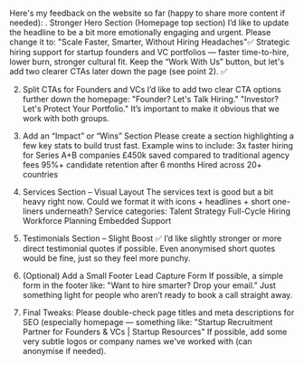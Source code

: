 Here's my feedback on the website so far (happy to share more content if needed): . Stronger Hero Section (Homepage top section)
I’d like to update the headline to be a bit more emotionally engaging and urgent.
Please change it to:
"Scale Faster, Smarter, Without Hiring Headaches"✅
 Strategic hiring support for startup founders and VC portfolios — faster time-to-hire, lower burn, stronger cultural fit.
Keep the “Work With Us” button, but let's add two clearer CTAs later down the page (see point 2). ✅

2. Split CTAs for Founders and VCs
I’d like to add two clear CTA options further down the homepage:
"Founder? Let's Talk Hiring."
"Investor? Let's Protect Your Portfolio."
It’s important to make it obvious that we work with both groups.

3. Add an “Impact” or “Wins” Section
Please create a section highlighting a few key stats to build trust fast.
Example wins to include:
3x faster hiring for Series A+B companies
£450k saved compared to traditional agency fees
95%+ candidate retention after 6 months
Hired across 20+ countries

4. Services Section – Visual Layout
The services text is good but a bit heavy right now.
Could we format it with icons + headlines + short one-liners underneath?
Service categories:
Talent Strategy
Full-Cycle Hiring
Workforce Planning
Embedded Support

5. Testimonials Section – Slight Boost ✅
I’d like slightly stronger or more direct testimonial quotes if possible.
Even anonymised short quotes would be fine, just so they feel more punchy.

6. (Optional) Add a Small Footer Lead Capture Form
If possible, a simple form in the footer like:
"Want to hire smarter? Drop your email."
Just something light for people who aren’t ready to book a call straight away.

7. Final Tweaks:
Please double-check page titles and meta descriptions for SEO (especially homepage — something like:
"Startup Recruitment Partner for Founders & VCs | Startup Resources"
If possible, add some very subtle logos or company names we've worked with (can anonymise if needed).